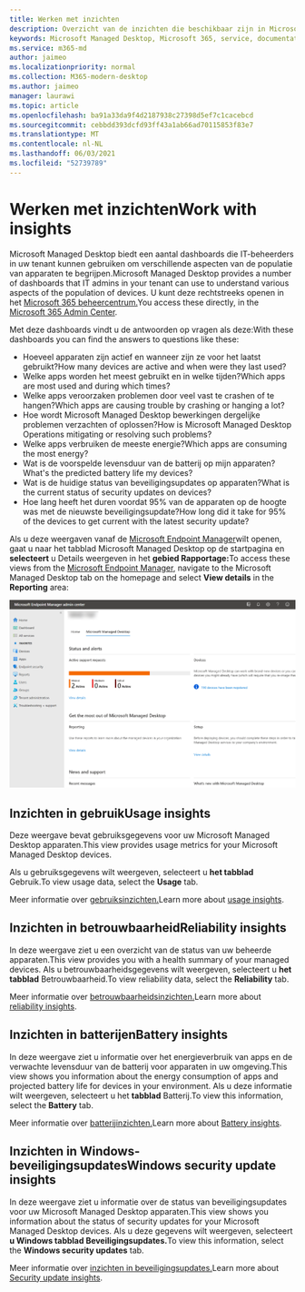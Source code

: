 ```yaml
---
title: Werken met inzichten
description: Overzicht van de inzichten die beschikbaar zijn in Microsoft Managed Desktop
keywords: Microsoft Managed Desktop, Microsoft 365, service, documentatie
ms.service: m365-md
author: jaimeo
ms.localizationpriority: normal
ms.collection: M365-modern-desktop
ms.author: jaimeo
manager: laurawi
ms.topic: article
ms.openlocfilehash: ba91a33da9f4d2187938c27398d5ef7c1cacebcd
ms.sourcegitcommit: cebbdd393dcfd93ff43a1ab66ad70115853f83e7
ms.translationtype: MT
ms.contentlocale: nl-NL
ms.lasthandoff: 06/03/2021
ms.locfileid: "52739789"
---
```

# <a name="work-with-insights"></a><span data-ttu-id="2e9fa-104">Werken met inzichten</span><span class="sxs-lookup"><span data-stu-id="2e9fa-104">Work with insights</span></span>

<span data-ttu-id="2e9fa-105">Microsoft Managed Desktop biedt een aantal dashboards die IT-beheerders in uw tenant kunnen gebruiken om verschillende aspecten van de populatie van apparaten te begrijpen.</span><span class="sxs-lookup"><span data-stu-id="2e9fa-105">Microsoft Managed Desktop provides a number of dashboards that IT admins in your tenant can use to understand various aspects of the population of devices.</span></span> <span data-ttu-id="2e9fa-106">U kunt deze rechtstreeks openen in het [Microsoft 365 beheercentrum.](https://admin.microsoft.com/adminportal/home?previewoff=false#/microsoftmanageddesktop)</span><span class="sxs-lookup"><span data-stu-id="2e9fa-106">You access these directly, in the [Microsoft 365 Admin Center](https://admin.microsoft.com/adminportal/home?previewoff=false#/microsoftmanageddesktop).</span></span>

<span data-ttu-id="2e9fa-107">Met deze dashboards vindt u de antwoorden op vragen als deze:</span><span class="sxs-lookup"><span data-stu-id="2e9fa-107">With these dashboards you can find the answers to questions like these:</span></span>

- <span data-ttu-id="2e9fa-108">Hoeveel apparaten zijn actief en wanneer zijn ze voor het laatst gebruikt?</span><span class="sxs-lookup"><span data-stu-id="2e9fa-108">How many devices are active and when were they last used?</span></span>
- <span data-ttu-id="2e9fa-109">Welke apps worden het meest gebruikt en in welke tijden?</span><span class="sxs-lookup"><span data-stu-id="2e9fa-109">Which apps are most used and during which times?</span></span>
- <span data-ttu-id="2e9fa-110">Welke apps veroorzaken problemen door veel vast te crashen of te hangen?</span><span class="sxs-lookup"><span data-stu-id="2e9fa-110">Which apps are causing trouble by crashing or hanging a lot?</span></span>
- <span data-ttu-id="2e9fa-111">Hoe wordt Microsoft Managed Desktop bewerkingen dergelijke problemen verzachten of oplossen?</span><span class="sxs-lookup"><span data-stu-id="2e9fa-111">How is Microsoft Managed Desktop Operations mitigating or resolving such problems?</span></span>
- <span data-ttu-id="2e9fa-112">Welke apps verbruiken de meeste energie?</span><span class="sxs-lookup"><span data-stu-id="2e9fa-112">Which apps are consuming the most energy?</span></span>
- <span data-ttu-id="2e9fa-113">Wat is de voorspelde levensduur van de batterij op mijn apparaten?</span><span class="sxs-lookup"><span data-stu-id="2e9fa-113">What's the predicted battery life my devices?</span></span>
- <span data-ttu-id="2e9fa-114">Wat is de huidige status van beveiligingsupdates op apparaten?</span><span class="sxs-lookup"><span data-stu-id="2e9fa-114">What is the current status of security updates on devices?</span></span>
- <span data-ttu-id="2e9fa-115">Hoe lang heeft het duren voordat 95% van de apparaten op de hoogte was met de nieuwste beveiligingsupdate?</span><span class="sxs-lookup"><span data-stu-id="2e9fa-115">How long did it take for 95% of the devices to get current with the latest security update?</span></span>


<span data-ttu-id="2e9fa-116">Als u deze weergaven vanaf de [Microsoft Endpoint Manager](https://endpoint.microsoft.com/)wilt openen, gaat u naar het tabblad Microsoft Managed Desktop op de startpagina en **selecteert** u Details weergeven in het **gebied Rapportage:**</span><span class="sxs-lookup"><span data-stu-id="2e9fa-116">To access these views from the [Microsoft Endpoint Manager](https://endpoint.microsoft.com/), navigate to the Microsoft Managed Desktop tab on the homepage and select **View details** in the **Reporting** area:</span></span>


![Hoofdpagina van het beheercentrum met het rapportgebied links onder en koppeling Details weergeven](../../media/insights-main.png)


## <a name="usage-insights"></a><span data-ttu-id="2e9fa-118">Inzichten in gebruik</span><span class="sxs-lookup"><span data-stu-id="2e9fa-118">Usage insights</span></span>
<span data-ttu-id="2e9fa-119">Deze weergave bevat gebruiksgegevens voor uw Microsoft Managed Desktop apparaten.</span><span class="sxs-lookup"><span data-stu-id="2e9fa-119">This view provides usage metrics for your Microsoft Managed Desktop devices.</span></span> 

<span data-ttu-id="2e9fa-120">Als u gebruiksgegevens wilt weergeven, selecteert u **het tabblad** Gebruik.</span><span class="sxs-lookup"><span data-stu-id="2e9fa-120">To view usage data, select the **Usage** tab.</span></span>

<span data-ttu-id="2e9fa-121">Meer informatie over [gebruiksinzichten.](usage-insights.md)</span><span class="sxs-lookup"><span data-stu-id="2e9fa-121">Learn more about [usage insights](usage-insights.md).</span></span>

## <a name="reliability-insights"></a><span data-ttu-id="2e9fa-122">Inzichten in betrouwbaarheid</span><span class="sxs-lookup"><span data-stu-id="2e9fa-122">Reliability insights</span></span>
<span data-ttu-id="2e9fa-123">In deze weergave ziet u een overzicht van de status van uw beheerde apparaten.</span><span class="sxs-lookup"><span data-stu-id="2e9fa-123">This view provides you with a health summary of your managed devices.</span></span> <span data-ttu-id="2e9fa-124">Als u betrouwbaarheidsgegevens wilt weergeven, selecteert u **het tabblad** Betrouwbaarheid.</span><span class="sxs-lookup"><span data-stu-id="2e9fa-124">To view reliability data, select the **Reliability** tab.</span></span>

<span data-ttu-id="2e9fa-125">Meer informatie over [betrouwbaarheidsinzichten.](reliability-insights.md)</span><span class="sxs-lookup"><span data-stu-id="2e9fa-125">Learn more about [reliability insights](reliability-insights.md).</span></span>

## <a name="battery-insights"></a><span data-ttu-id="2e9fa-126">Inzichten in batterijen</span><span class="sxs-lookup"><span data-stu-id="2e9fa-126">Battery insights</span></span>
<span data-ttu-id="2e9fa-127">In deze weergave ziet u informatie over het energieverbruik van apps en de verwachte levensduur van de batterij voor apparaten in uw omgeving.</span><span class="sxs-lookup"><span data-stu-id="2e9fa-127">This view shows you information about the energy consumption of apps and projected battery life for devices in your environment.</span></span> <span data-ttu-id="2e9fa-128">Als u deze informatie wilt weergeven, selecteert u het **tabblad** Batterij.</span><span class="sxs-lookup"><span data-stu-id="2e9fa-128">To view this information, select the **Battery** tab.</span></span>

<span data-ttu-id="2e9fa-129">Meer informatie over [batterijinzichten.](battery-insights.md)</span><span class="sxs-lookup"><span data-stu-id="2e9fa-129">Learn more about [Battery insights](battery-insights.md).</span></span>

## <a name="windows-security-update-insights"></a><span data-ttu-id="2e9fa-130">Inzichten in Windows-beveiligingsupdates</span><span class="sxs-lookup"><span data-stu-id="2e9fa-130">Windows security update insights</span></span>
<span data-ttu-id="2e9fa-131">In deze weergave ziet u informatie over de status van beveiligingsupdates voor uw Microsoft Managed Desktop apparaten.</span><span class="sxs-lookup"><span data-stu-id="2e9fa-131">This view shows you information about the status of security updates for your Microsoft Managed Desktop devices.</span></span> <span data-ttu-id="2e9fa-132">Als u deze gegevens wilt weergeven, selecteert **u Windows tabblad Beveiligingsupdates.**</span><span class="sxs-lookup"><span data-stu-id="2e9fa-132">To view this information, select the **Windows security updates** tab.</span></span>

<span data-ttu-id="2e9fa-133">Meer informatie over [inzichten in beveiligingsupdates.](security-update-insights.md)</span><span class="sxs-lookup"><span data-stu-id="2e9fa-133">Learn more about [Security update insights](security-update-insights.md).</span></span>
